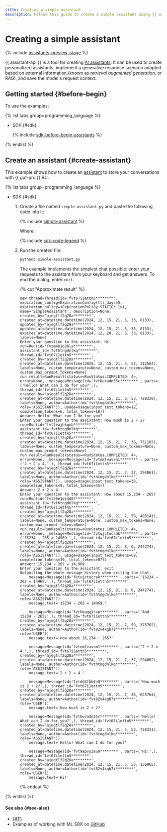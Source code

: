 ```yaml
---
title: Creating a simple assistant
description: Follow this guide to create a simple assistant using {{ assistant-api }}.
---
```


# Creating a simple assistant

{% include [assistants-preview-stage](../../../_includes/foundation-models/assistants-preview-stage.md) %}

{{ assistant-api }} is a tool for creating [AI assistants](../../concepts/assistant/index.md). It can be used to create personalized assistants, implement a generative response scenario adapted based on external information (known as _retrieval augmented generation_, or RAG), and save the model's request context.

## Getting started {#before-begin}

To use the examples:

{% list tabs group=programming_language %}

- SDK {#sdk}

  {% include [sdk-before-begin-assistants](../../../_includes/foundation-models/sdk-before-begin-assistants.md) %}

{% endlist %}

## Create an assistant {#create-assistant}

This example shows how to create an [assistant](../../concepts/assistant/index.md) to store your conversations with {{ gpt-pro }} RC.

{% list tabs group=programming_language %}

- SDK {#sdk}

  1. Create a file named `simple-assistant.py` and paste the following code into it:

      {% include [simple-assistant](../../../_includes/foundation-models/examples/simple-assistant.md) %}

      Where:

      {% include [sdk-code-legend](../../../_includes/foundation-models/examples/sdk-code-legend.md) %}

  1. Run the created file:

      ```bash
      python3 simple-assistant.py
      ```

      The example implements the simplest chat possible: enter your requests to the assistant from your keyboard and get answers. To end the dialog, enter `exit`.

      {% cut "Approximate result" %}

      ```text
      new thread=Thread(id='fvt67i1ettn5********', expiration_config=ExpirationConfig(ttl_days=5, expiration_policy=<ExpirationPolicy.STATIC: 1>), name='SimpleAssistant', description=None, created_by='ajegtlf2q28a********', created_at=datetime.datetime(2024, 12, 15, 21, 5, 33, 8133), updated_by='ajegtlf2q28a********', updated_at=datetime.datetime(2024, 12, 15, 21, 5, 33, 8133), expires_at=datetime.datetime(2024, 12, 20, 21, 5, 33, 8133), labels=None)
      Enter your question to the assistant: Hi!
      run=Run(id='fvtm4n1o2hla********', assistant_id='fvthtngdnlkq********', thread_id='fvt67i1ettn5********', created_by='ajegtlf2q28a********', created_at=datetime.datetime(2024, 12, 15, 21, 5, 53, 312504), labels=None, custom_temperature=None, custom_max_tokens=None, custom_max_prompt_tokens=None)
      run result=RunResult(status=<RunStatus.COMPLETED: 4>, error=None, _message=Message(id='fvtburadn35c********', parts=('Hello! What can I do for you?',), thread_id='fvt67i1ettn5********', created_by='ajegtlf2q28a********', created_at=datetime.datetime(2024, 12, 15, 21, 5, 53, 728330), labels=None, author=Author(id='fvthtngdnlkq********', role='ASSISTANT')), usage=Usage(input_text_tokens=12, completion_tokens=6, total_tokens=18))
      Answer: Hello! What can I do for you?
      Enter your question to the assistant: How much is 2 + 2?
      run=Run(id='fvt2eajhkqnb********', assistant_id='fvthtngdnlkq********', thread_id='fvt67i1ettn5********', created_by='ajegtlf2q28a********', created_at=datetime.datetime(2024, 12, 15, 21, 7, 36, 751185), labels=None, custom_temperature=None, custom_max_tokens=None, custom_max_prompt_tokens=None)
      run result=RunResult(status=<RunStatus.COMPLETED: 4>, error=None, _message=Message(id='fvtnmfeavsm1********', parts=('2 + 2 = 4.',), thread_id='fvt67i1ettn5********', created_by='ajegtlf2q28a********', created_at=datetime.datetime(2024, 12, 15, 21, 7, 37, 294861), labels=None, author=Author(id='fvthtngdnlkq********', role='ASSISTANT')), usage=Usage(input_text_tokens=36, completion_tokens=9, total_tokens=45))
      Answer: 2 + 2 = 4.
      Enter your question to the assistant: How about 15,234 - 265?
      run=Run(id='fvt55e1qr4d0********', assistant_id='fvthtngdnlkq********', thread_id='fvt67i1ettn5********', created_by='ajegtlf2q28a********', created_at=datetime.datetime(2024, 12, 15, 21, 7, 59, 483141), labels=None, custom_temperature=None, custom_max_tokens=None, custom_max_prompt_tokens=None)
      run result=RunResult(status=<RunStatus.COMPLETED: 4>, error=None, _message=Message(id='fvtujctocrak********', parts=('15234 − 265 = 14969.',), thread_id='fvt67i1ettn5********', created_by='ajegtlf2q28a********', created_at=datetime.datetime(2024, 12, 15, 21, 8, 0, 244274), labels=None, author=Author(id='fvthtngdnlkq********', role='ASSISTANT')), usage=Usage(input_text_tokens=68, completion_tokens=19, total_tokens=87))
      Answer: 15,234 − 265 = 14,969.
      Enter your question to the assistant: exit
      Outputting the whole message history when exiting the chat:
          message=Message(id='fvtujctocrak********', parts=('15234 − 265 = 14969.',), thread_id='fvt67i1ettn5********', created_by='ajegtlf2q28a********', created_at=datetime.datetime(2024, 12, 15, 21, 8, 0, 244274), labels=None, author=Author(id='fvthtngdnlkq********', role='ASSISTANT'))
          message.text='15234 − 265 = 14969.'

          message=Message(id='fvthbaqg1rep********', parts=('And 15234 - 265?',), thread_id='fvt67i1ettn5********', created_by='ajegtlf2q28a********', created_at=datetime.datetime(2024, 12, 15, 21, 7, 59, 375702), labels=None, author=Author(id='fvt82v4kgb7i********', role='USER'))
          message.text='How about 15,234 - 265?'

          message=Message(id='fvtnmfeavsm1********', parts=('2 + 2 = 4.',), thread_id='fvt67i1ettn5********', created_by='ajegtlf2q28a********', created_at=datetime.datetime(2024, 12, 15, 21, 7, 37, 294862), labels=None, author=Author(id='fvthtngdnlkq********', role='ASSISTANT'))
          message.text='2 + 2 = 4.'

          message=Message(id='fvtdd4fbb4n8********', parts=('How much is 2 + 2?',), thread_id='fvt67i1ettn5********', created_by='ajegtlf2q28a********', created_at=datetime.datetime(2024, 12, 15, 21, 7, 36, 625764), labels=None, author=Author(id='fvt82v4kgb7i********', role='USER'))
          message.text='How much is 2 + 2?'

          message=Message(id='fvtburadn35c********', parts=('Hello! What can I do for you?',), thread_id='fvt67i1ettn5********', created_by='ajegtlf2q28a********', created_at=datetime.datetime(2024, 12, 15, 21, 5, 53, 728331), labels=None, author=Author(id='fvthtngdnlkq********', role='ASSISTANT'))
          message.text='Hello! What can I do for you?'

          message=Message(id='fvt9apvs2au9********', parts=('Hi!',), thread_id='fvt67i1ettn5********', created_by='ajegtlf2q28a********', created_at=datetime.datetime(2024, 12, 15, 21, 5, 53, 136965), labels=None, author=Author(id='fvt82v4kgb7i********', role='USER'))
          message.text='Hi!'
      ```

      {% endcut %}


{% endlist %}

#### See also {#see-also}

* [{#T}](./create-with-searchindex.md)
* Examples of working with ML SDK on [GitHub](https://github.com/yandex-cloud/yandex-cloud-ml-sdk/tree/master/examples/sync/assistants) 